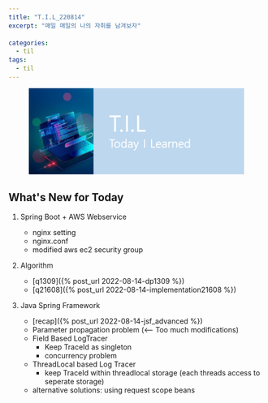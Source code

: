 ```yaml
---
title: "T.I.L_220814"
excerpt: "매일 매일의 나의 자취를 남겨보자"

categories:
  - til
tags:
  - til
---
```

<figure>
    <img src="/assets/images/til_image.png">
</figure>

## What's New for Today   
1. Spring Boot + AWS Webservice
    - nginx setting
    - nginx.conf
    - modified aws ec2 security group

2. Algorithm
    - [q1309]({% post_url 2022-08-14-dp1309 %})
    - [q21608]({% post_url 2022-08-14-implementation21608 %})

3. Java Spring Framework
    - [recap]({% post_url 2022-08-14-jsf_advanced %})
    - Parameter propagation problem (<-- Too much modifications)
    - Field Based LogTracer
        - Keep TraceId as singleton
        - concurrency problem
    - ThreadLocal based Log Tracer
        - keep TraceId within threadlocal storage (each threads access to seperate storage)
    - alternative solutions: using request scope beans

  




